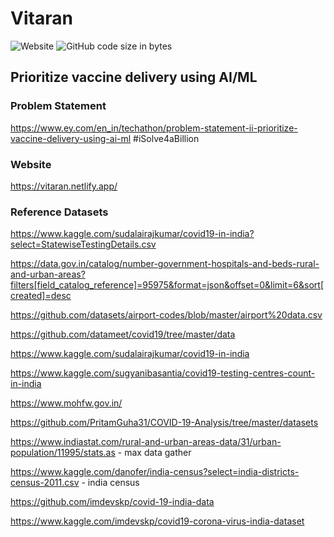 # Vitaran 
![Website](https://img.shields.io/website?down_color=red&down_message=down&up_color=green&up_message=up&url=https%3A%2F%2Fvitaran.netlify.app%2F)
![GitHub code size in bytes](https://img.shields.io/github/languages/code-size/Majestic-C0ders/EY_Techathon)

## Prioritize vaccine delivery using AI/ML

### Problem Statement
https://www.ey.com/en_in/techathon/problem-statement-ii-prioritize-vaccine-delivery-using-ai-ml    #iSolve4aBillion

### Website
https://vitaran.netlify.app/
### Reference Datasets
https://www.kaggle.com/sudalairajkumar/covid19-in-india?select=StatewiseTestingDetails.csv

https://data.gov.in/catalog/number-government-hospitals-and-beds-rural-and-urban-areas?filters[field_catalog_reference]=95975&format=json&offset=0&limit=6&sort[created]=desc

https://github.com/datasets/airport-codes/blob/master/airport%20data.csv

https://github.com/datameet/covid19/tree/master/data

https://www.kaggle.com/sudalairajkumar/covid19-in-india

https://www.kaggle.com/sugyanibasantia/covid19-testing-centres-count-in-india

https://www.mohfw.gov.in/

https://github.com/PritamGuha31/COVID-19-Analysis/tree/master/datasets

https://www.indiastat.com/rural-and-urban-areas-data/31/urban-population/11995/stats.as   		-   max data gather

https://www.kaggle.com/danofer/india-census?select=india-districts-census-2011.csv			-   india census

https://github.com/imdevskp/covid-19-india-data

https://www.kaggle.com/imdevskp/covid19-corona-virus-india-dataset
 

